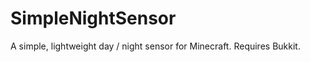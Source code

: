 SimpleNightSensor
=================

A simple, lightweight day / night sensor for Minecraft. Requires Bukkit.
